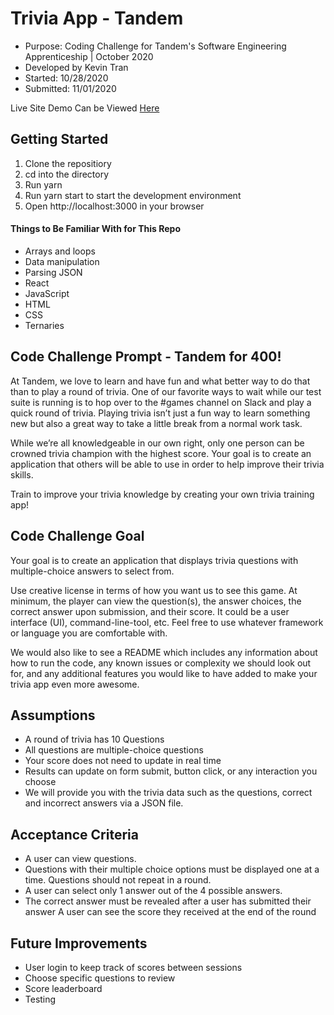 # Trivia App - Tandem
* Purpose: Coding Challenge for Tandem's Software Engineering Apprenticeship | October 2020
* Developed by Kevin Tran
* Started: 10/28/2020
* Submitted: 11/01/2020

Live Site Demo Can be Viewed [Here](https://trivia-app-tandem.netlify.app/)

## Getting Started
1. Clone the repositiory
2. cd into the directory
3. Run yarn
4. Run yarn start to start the development environment
5. Open http://localhost:3000 in your browser

#### Things to Be Familiar With for This Repo
* Arrays and loops 
* Data manipulation 
* Parsing JSON
* React
* JavaScript
* HTML
* CSS
* Ternaries

## Code Challenge Prompt - Tandem for 400!
At Tandem, we love to learn and have fun and what better way to do that than to play a round of trivia. One of our favorite ways to wait while our test suite is running is to hop over to the #games channel on Slack and play a quick round of trivia. Playing trivia isn’t just a fun way to learn something new but also a great way to take a little break from a normal work task.

While we’re all knowledgeable in our own right, only one person can be crowned trivia champion with the highest score. Your goal is to create an application that others will be able to use in order to help improve their trivia skills.

Train to improve your trivia knowledge by creating your own trivia training app!

## Code Challenge Goal
Your goal is to create an application that displays trivia questions with multiple-choice answers to select from.

Use creative license in terms of how you want us to see this game. At minimum, the player can view the question(s), the answer choices, the correct answer upon submission, and their score. It could be a user interface (UI), command-line-tool, etc. Feel free to use whatever framework or language you are comfortable with.

We would also like to see a README which includes any information about how to run the code, any known issues or complexity we should look out for, and any additional features you would like to have added to make your trivia app even more awesome.

## Assumptions
* A round of trivia has 10 Questions
* All questions are multiple-choice questions
* Your score does not need to update in real time
* Results can update on form submit, button click, or any interaction you choose
* We will provide you with the trivia data such as the questions, correct and incorrect answers via a JSON file.

## Acceptance Criteria
* A user can view questions.
* Questions with their multiple choice options must be displayed one at a time. Questions should not repeat in a round.
* A user can select only 1 answer out of the 4 possible answers.
* The correct answer must be revealed after a user has submitted their answer A user can see the score they received at the end of the round

## Future Improvements
* User login to keep track of scores between sessions
* Choose specific questions to review
* Score leaderboard
* Testing
